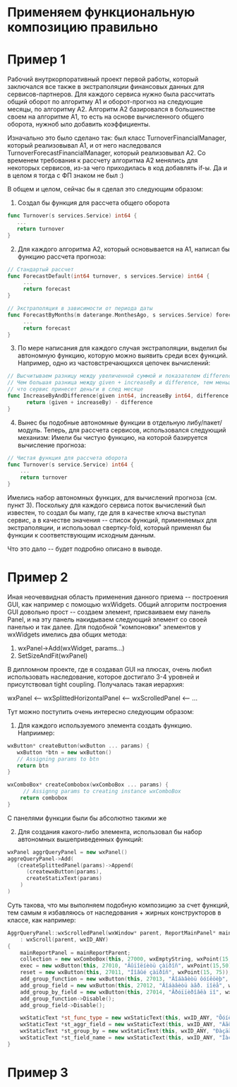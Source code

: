# Применяем функциональную композицию правильно

# Пример 1

Рабочий внутркорпоративный проект первой работы, который заключался все также в экстраполяции финансовых данных для сервисов-партнеров.
Для каждого сервиса нужно была рассчитать общий оборот по алгоритму А1 и оборот-прогноз на следующие месяцы, по алгоритму А2. Алгоритм А2 базировался в большинстве своем на алгоритме А1,
то есть на основе вычисленного общего оборота, нужноб ыло добавить коэффициенты.

Изначально это было сделано так: был класс TurnoverFinancialManager, который реализовывал А1, и от него наследовался TurnoverForecastFinancialManager, который реализовывал А2.
Со временем требования к рассчету алгоритма А2 менялись для некоторых сервисов, из-за чего приходилась в код добавлять if-ы. Да и в целом я тогда с ФП знаком не был :)

В общем и целом, сейчас бы я сделал это следующим образом: 
1) Создал бы функция для рассчета общего оборота
```go
func Turnover(s services.Service) int64 {
   ...
   return turnover
}
```

2) Для каждого алгоритма А2, который основывается на A1, написал бы функцию рассчета прогноза:

```go
// Стандартый рассчет
func ForecastDefault(int64 turnover, s services.Service) int64 {
     ...
     return forecast
}

// Экстраполяция в зависимости от периода даты
func ForecastByMonths(m daterange.MonthesAgo, s services.Service) forecast {
     ...
     return forecast
}
```

3) По мере написания для каждого случая экстраполяции, выделил бы автономную функцию, которую можно выявить среди всех функций. Например, одно из частовстречающихся цепочек вычислений:

```go
// Высчитываем разницу между увеличенной суммой и показателем difference
// Чем большая разница между given + increaseBy и difference, тем меньше был рассчет,
// что сервис принесет деньги в след месяце
func IncreaseByAndDifference(given int64, increaseBy int64, difference int64) int64 {
      return (given + increaseBy) - difference
}
```

4) Вынес бы подобные автономные функции в отдельную либу/пакет/модуль. Теперь, для рассчета сервисов, использовался следующий механизм:
Имели бы чистую функцию, на которой базируется вычисление прогноза:
```go
// Чистая функция для рассчета оборота
func Turnover(s service.Service) int64 {
    ...
    return turnover
}
```

Имелись набор автономных функцих, для вычислений прогноза (см. пункт 3).
Поскольку для каждого сервиса поток вычислений был известен, то создал бы мапу, где для в качестве ключа выступал сервис, а в качестве значения -- список функций, применяемых для экстраполяции,
и использовал свертку-fold, который применял бы функции к соответствующим исходным данным.

Что это дало -- будет подробно описано в выводе.

# Пример 2

Иная неочеввидная область применения данного приема -- построения GUI, как например с помощью wxWidgets. Общий алгоритм построения GUI довольно прост -- создаем элемент, присваиваем ему панель 
Panel, и на эту панель накидываем следующий элемент со своей панелью и так далее. Для подобной "компоновки" элементов у wxWidgets имелись два общих метода:

1) wxPanel->Add(wxWidget, params...)
2) SetSizeAndFit(wxPanel)

В дипломном проекте, где я создавал GUI на плюсах, очень любил использовать наследование, которое достигало 3-4 уровней и присутствовал tight coupling. Получалась такая иерархия:

wxPanel <-- wxSplittedHorizontalPanel <-- wxScrolledPanel <-- ... 


Тут можно поступить очень интересно 
следующим образом: 

1) Для каждого используемого элемента создать функцию. Наприимер:

```cpp
wxButton* createButton(wxButton ... params) {
   wxButton *btn = new wxButton()    
   // Assigning params to btn
   return btn
}

wxComboBox* createCombobox(wxComboBox ... params) {
     // Assignng params to creating instance wxComboBox
    return combobox
}
```
C панелями функции были бы абсолютно такими же

2) Для создания какого-либо элемента, использовал бы набор автономных вышеприведенных функций:

```cpp
wxPanel aggrQueryPanel = new wxPanel()
aggreQueryPanel->Add(
   (createSplittedPanel(params)->Append(
      (createwxButton(params), 
      createStatixText(params)
    )
)
```

Суть такова, что мы выполняем подобную композицию за счет функций, тем самым я избавляюсь от наследования + жирных конструкторов в классе, как например:

```cpp
AggrQueryPanel::wxScrolledPanel(wxWindow* parent, ReportMainPanel* mainReportParent) 
	: wxScroll(parent, wxID_ANY)
{
	mainReportPanel = mainReportParent;
	collection = new wxComboBox(this, 27000, wxEmptyString, wxPoint(15, 15));
	exec = new wxButton(this, 27010, "Âûïîëíèòü çàïðîñ", wxPoint(15,50));
	reset = new wxButton(this, 27011, "Íîâûé çàïðîñ", wxPoint(15, 75));
	add_group_function = new wxButton(this, 27013, "Äîáàâèòü ôóíêöèþ", wxPoint(15, 100));
	add_group_field = new wxButton(this, 27012, "Äîáàâèòü àãð. ïîëå", wxPoint(15, 125));
	add_group_by_field = new wxButton(this, 27014, "Ãðóïïèðîâêà ïî", wxPoint(15, 150));
	add_group_function->Disable();
	add_group_field->Disable();

	wxStaticText *st_func_type = new wxStaticText(this, wxID_ANY, "Ôóíêöèÿ", wxPoint(250, 5));
	wxStaticText *st_aggr_field = new wxStaticText(this, wxID_ANY, "Àãðåãèðóåìîå ïîëå", wxPoint(400, 5));
	wxStaticText *st_group_by = new wxStaticText(this, wxID_ANY, "Ðàçäåëÿåì ïî", wxPoint(550, 5));
	wxStaticText *st_field_name = new wxStaticText(this, wxID_ANY, "Íàçâàíèå ïîëÿ", wxPoint(700, 5));
}
```


# Пример 3

